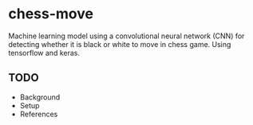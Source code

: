 # chess-move

Machine learning model using a convolutional neural network (CNN) for detecting whether it is black or white to move in chess game. Using tensorflow and keras.

## TODO

- Background
- Setup
- References
